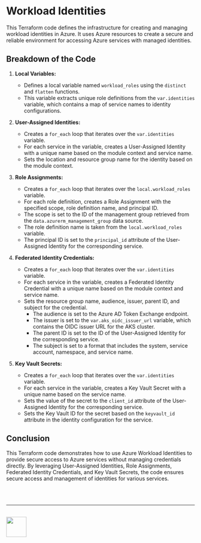 # Workload Identities

This Terraform code defines the infrastructure for creating and managing workload identities in Azure. It uses Azure resources to create a secure and reliable environment for accessing Azure services with managed identities.

## Breakdown of the Code

1. **Local Variables:**
   - Defines a local variable named `workload_roles` using the `distinct` and `flatten` functions.
   - This variable extracts unique role definitions from the `var.identities` variable, which contains a map of service names to identity configurations.

2. **User-Assigned Identities:**
   - Creates a `for_each` loop that iterates over the `var.identities` variable.
   - For each service in the variable, creates a User-Assigned Identity with a unique name based on the module context and service name.
   - Sets the location and resource group name for the identity based on the module context.

3. **Role Assignments:**
   - Creates a `for_each` loop that iterates over the `local.workload_roles` variable.
   - For each role definition, creates a Role Assignment with the specified scope, role definition name, and principal ID.
   - The scope is set to the ID of the management group retrieved from the `data.azurerm_management_group` data source.
   - The role definition name is taken from the `local.workload_roles` variable.
   - The principal ID is set to the `principal_id` attribute of the User-Assigned Identity for the corresponding service.

4. **Federated Identity Credentials:**
   - Creates a `for_each` loop that iterates over the `var.identities` variable.
   - For each service in the variable, creates a Federated Identity Credential with a unique name based on the module context and service name.
   - Sets the resource group name, audience, issuer, parent ID, and subject for the credential.
     - The audience is set to the Azure AD Token Exchange endpoint.
     - The issuer is set to the `var.aks_oidc_issuer_url` variable, which contains the OIDC issuer URL for the AKS cluster.
     - The parent ID is set to the ID of the User-Assigned Identity for the corresponding service.
     - The subject is set to a format that includes the system, service account, namespace, and service name.

5. **Key Vault Secrets:**
   - Creates a `for_each` loop that iterates over the `var.identities` variable.
   - For each service in the variable, creates a Key Vault Secret with a unique name based on the service name.
   - Sets the value of the secret to the `client_id` attribute of the User-Assigned Identity for the corresponding service.
   - Sets the Key Vault ID for the secret based on the `keyvault_id` attribute in the identity configuration for the service.


## Conclusion

This Terraform code demonstrates how to use Azure Workload Identities to provide secure access to Azure services without managing credentials directly. By leveraging User-Assigned Identities, Role Assignments, Federated Identity Credentials, and Key Vault Secrets, the code ensures secure access and management of identities for various services.

<br/><br/><hr/><br/><a href="https://eu1.hubs.ly/H09t3Sg0" target="_blank"><img src="https://www.unique.ch/hubfs/Badge%20Unique%20(1).svg" height="54"></a>